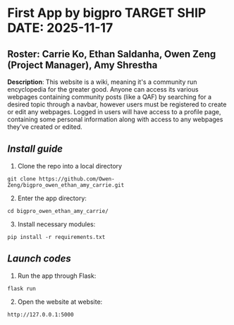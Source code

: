 # First App by bigpro TARGET SHIP DATE: 2025-11-17
## Roster: Carrie Ko, Ethan Saldanha, Owen Zeng (Project Manager), Amy Shrestha
**Description**: This website is a wiki, meaning it's a community run encyclopedia for the greater good. Anyone can access its various webpages containing community posts (like a QAF) by searching for a desired topic through a navbar, however users must be registered to create or edit any webpages. Logged in users will have access to a profile page, containing some personal information along with access to any webpages they've created or edited.

## *Install guide*
1) Clone the repo into a local directory
```
git clone https://github.com/Owen-Zeng/bigpro_owen_ethan_amy_carrie.git
```  
2) Enter the app directory:
```
cd bigpro_owen_ethan_amy_carrie/
```  
3) Install necessary modules:
```
pip install -r requirements.txt
```  

## *Launch codes*
1) Run the app through Flask:
```
flask run
```
2) Open the website at website:
```
http://127.0.0.1:5000
```  
